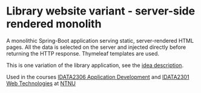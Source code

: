 # Library website variant - server-side rendered monolith

A monolithic Spring-Boot application serving static, server-rendered HTML pages. All the data is
selected on the server and injected directly before returning the HTTP response. Thymeleaf templates
are used.

This is one variation of the library application, see the [idea description](..).

Used in the
courses [IDATA2306 Application Development](https://www.ntnu.edu/studies/courses/IDATA2306)
and [IDATA2301 Web Technologies](https://www.ntnu.edu/studies/courses/IDATA2301)
at [NTNU](https://ntnu.edu)